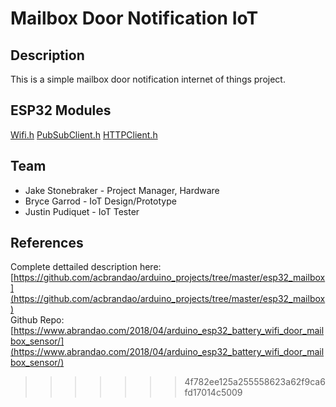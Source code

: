 # Mailbox Door Notification IoT

## Description
This is a simple mailbox door notification internet of things project. 


## ESP32 Modules

[Wifi.h](https://www.arduino.cc/reference/en/libraries/wifi/)
[PubSubClient.h](https://www.arduino.cc/reference/en/libraries/pubsubclient/)
[HTTPClient.h](https://www.arduino.cc/reference/en/libraries/httpclient/)


## Team
- Jake Stonebraker - Project Manager, Hardware
- Bryce Garrod - IoT Design/Prototype
- Justin Pudiquet - IoT Tester

## References
Complete dettailed description here: [https://github.com/acbrandao/arduino_projects/tree/master/esp32_mailbox](https://github.com/acbrandao/arduino_projects/tree/master/esp32_mailbox)  
Github Repo: [https://www.abrandao.com/2018/04/arduino_esp32_battery_wifi_door_mailbox_sensor/](https://www.abrandao.com/2018/04/arduino_esp32_battery_wifi_door_mailbox_sensor/)
>>>>>>> 4f782ee125a255558623a62f9ca6fd17014c5009
